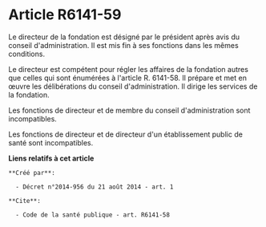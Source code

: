 # Article R6141-59

Le directeur de la fondation est désigné par le président après avis du conseil d'administration. Il est mis fin à ses
fonctions dans les mêmes conditions. 

Le directeur est compétent pour régler les affaires de la fondation autres que celles qui sont énumérées à l'article R.
6141-58. Il prépare et met en œuvre les délibérations du conseil d'administration. Il dirige les services de la fondation. 

Les fonctions de directeur et de membre du conseil d'administration sont incompatibles. 

Les fonctions de directeur et de directeur d'un établissement public de santé sont incompatibles.

**Liens relatifs à cet article**

	**Créé par**:

	  - Décret n°2014-956 du 21 août 2014 - art. 1

	**Cite**:

	  - Code de la santé publique - art. R6141-58
